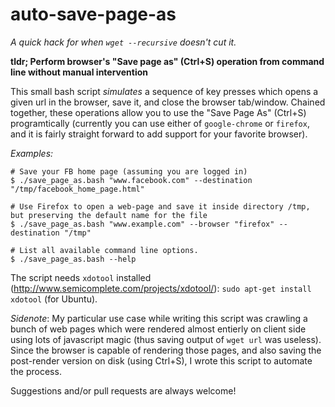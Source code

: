 auto-save-page-as
=================

*A quick hack for when `wget --recursive` doesn't cut it.*

**tldr; Perform browser's "Save page as" (Ctrl+S) operation from command line without manual intervention**

This small bash script *simulates* a sequence of key presses which opens a given url in the browser, save it, and close the browser tab/window. Chained together, these operations allow you to use the "Save Page As" (Ctrl+S) programtically (currently you can use either of `google-chrome` or `firefox`, and it is fairly straight forward to add support for your favorite browser).

*Examples:*
```
# Save your FB home page (assuming you are logged in)
$ ./save_page_as.bash "www.facebook.com" --destination "/tmp/facebook_home_page.html"

# Use Firefox to open a web-page and save it inside directory /tmp, but preserving the default name for the file
$ ./save_page_as.bash "www.example.com" --browser "firefox" --destination "/tmp"

# List all available command line options.
$ ./save_page_as.bash --help
```

The script needs `xdotool` installed (http://www.semicomplete.com/projects/xdotool/): `sudo apt-get install xdotool` (for Ubuntu).

*Sidenote*: My particular use case while writing this script was crawling a bunch of web pages which were rendered almost entierly on client side using lots of javascript magic (thus saving output of `wget url` was useless). Since the browser is capable of rendering those pages, and also saving the post-render version on disk (using Ctrl+S), I wrote this script to automate the process.

Suggestions and/or pull requests are always welcome!
